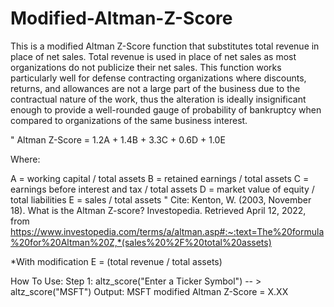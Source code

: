# Modified-Altman-Z-Score

This is a modified Altman Z-Score function that substitutes total revenue in place of net sales. Total revenue is used in place of net sales as most organizations do not publicize their net sales. This function works particularly well for defense contracting organizations where discounts, returns, and allowances are not a large part of the business due to the contractual nature of the work, thus the alteration is ideally insignificant enough to provide a well-rounded gauge of probability of bankruptcy when compared to organizations of the same business interest.

"
Altman Z-Score = 1.2A + 1.4B + 3.3C + 0.6D + 1.0E

Where:

A = working capital / total assets
B = retained earnings / total assets
C = earnings before interest and tax / total assets
D = market value of equity / total liabilities
E = sales / total assets
"
Cite: 
Kenton, W. (2003, November 18). What is the Altman Z-score? Investopedia. Retrieved April 12, 2022, from https://www.investopedia.com/terms/a/altman.asp#:~:text=The%20formula%20for%20Altman%20Z,*(sales%20%2F%20total%20assets)


*With modification E = (total revenue / total assets)

How To Use:
Step 1: altz_score("Enter a Ticker Symbol") -- > altz_score("MSFT")
Output: MSFT modified Altman Z-Score = X.XX
